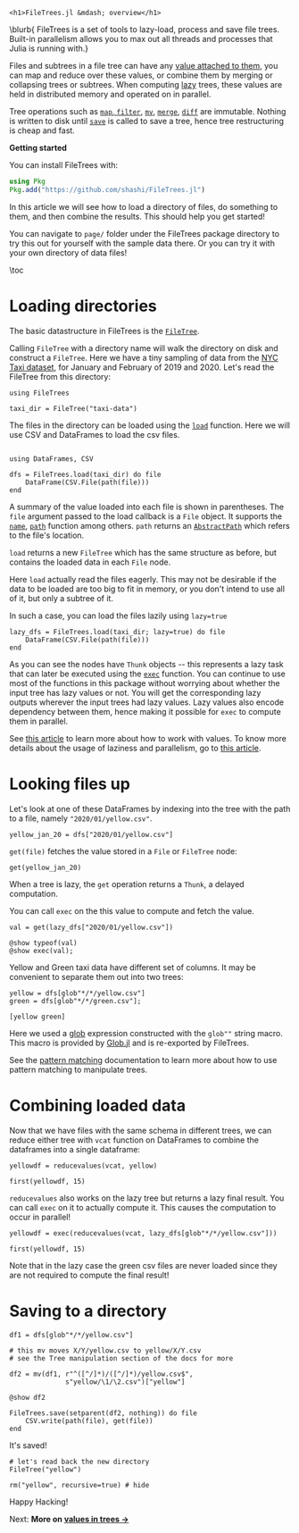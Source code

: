 ~~~
<h1>FileTrees.jl &mdash; overview</h1>
~~~

\blurb{
FileTrees is a set of tools to lazy-load, process and save file trees.
Built-in parallelism allows you to max out all threads and processes that Julia is running with.}

Files and subtrees in a file tree can have any [value attached to them](/values/), you can map and reduce over these values, or combine them by merging or collapsing trees or subtrees. When computing [lazy](/lazy-parallel/) trees, these values are held in distributed memory and operated on in parallel.

Tree operations such as [`map`, `filter`](/api/#map/filter), [`mv`](/api/#mv), [`merge`](/api/#merge), [`diff`](/api/#merge) are immutable. Nothing is written to disk until [`save`](/api/#save) is called to save a tree, hence tree restructuring is cheap and fast.

**Getting started**

You can install FileTrees with:

```julia
using Pkg
Pkg.add("https://github.com/shashi/FileTrees.jl")
```

In this article we will see how to load a directory of files, do something to them, and then combine the results. This should help you get started!

You can navigate to `page/` folder under the FileTrees package directory to try this out for yourself with the sample data there. Or you can try it with your own directory of data files!

\toc

# Loading directories

The basic datastructure in FileTrees is the [`FileTree`](api/#FileTree).

Calling `FileTree` with a directory name will walk the directory on disk and construct a `FileTree`. Here we have a tiny sampling of data from the [NYC Taxi dataset](https://www1.nyc.gov/site/tlc/about/tlc-trip-record-data.page), for January and February of 2019 and 2020. Let's read the FileTree from this directory:

```julia:dir1
using FileTrees

taxi_dir = FileTree("taxi-data")
```

The files in the directory can be loaded using the [`load`](api/#load) function. Here we will use CSV and DataFrames to load the csv files.

```julia:dir1

using DataFrames, CSV

dfs = FileTrees.load(taxi_dir) do file
    DataFrame(CSV.File(path(file)))
end
```

A summary of the value loaded into each file is shown in parentheses. The `file` argument passed to the load callback is a `File` object. It supports the [`name`](api/#name), [`path`](api/#path) function among others. `path` returns an [`AbstractPath`](https://rofinn.github.io/FilePathsBase.jl/stable/api/#FilePathsBase.AbstractPath) which refers to the file's location.

`load` returns a new `FileTree` which has the same structure as before, but contains the loaded data in each `File` node.

Here `load` actually read the files eagerly. This may not be desirable if the data to be loaded are too big to fit in memory, or you don't intend to use all of it, but only a subtree of it.

In such a case, you can load the files lazily using `lazy=true`

```julia:dir1
lazy_dfs = FileTrees.load(taxi_dir; lazy=true) do file
    DataFrame(CSV.File(path(file)))
end
```

As you can see the nodes have `Thunk` objects -- this represents a lazy task that can later be executed using the [`exec`](api/#exec) function. You can continue to use most of the functions in this package without worrying about whether the input tree has lazy values or not. You will get the corresponding lazy outputs wherever the input trees had lazy values. Lazy values also encode dependency between them, hence making it possible for `exec` to compute them in parallel.


See [this article](/values/) to learn more about how to work with values.
To know more details about the usage of laziness and parallelism, go to [this article](lazy-parallel/).

# Looking files up

Let's look at one of these DataFrames by indexing into the tree with the path to a file, namely `"2020/01/yellow.csv"`.

```julia:dir1
yellow_jan_20 = dfs["2020/01/yellow.csv"]
```

`get(file)` fetches the value stored in a `File` or `FileTree` node:

```julia:dir1
get(yellow_jan_20)
```

When a tree is lazy, the `get` operation returns a `Thunk`, a delayed computation.

You can call `exec` on the this value to compute and fetch the value.


```julia:dir1
val = get(lazy_dfs["2020/01/yellow.csv"])

@show typeof(val)
@show exec(val);
```

Yellow and Green taxi data have different set of columns. It may be convenient to separate them out into two trees:

```julia:dir1
yellow = dfs[glob"*/*/yellow.csv"]
green = dfs[glob"*/*/green.csv"];

[yellow green]
```

Here we used a [glob](https://linux.die.net/man/3/glob) expression constructed with the `glob""` string macro. This macro is provided by [Glob.jl](https://github.com/vtjnash/Glob.jl) and is re-exported by FileTrees.

See the [pattern matching](patterns/) documentation to learn more about how to use pattern matching to manipulate trees.

# Combining loaded data

Now that we have files with the same schema in different trees,  we can reduce either tree with `vcat` function on DataFrames to combine the dataframes into a single dataframe:

```julia:dir1
yellowdf = reducevalues(vcat, yellow)

first(yellowdf, 15)
```

`reducevalues` also works on the lazy tree but returns a lazy final result. You can call `exec` on it to actually compute it. This causes the computation to occur in parallel!

```julia:dir1
yellowdf = exec(reducevalues(vcat, lazy_dfs[glob"*/*/yellow.csv"]))

first(yellowdf, 15)
```

Note that in the lazy case the green csv files are never loaded since they are not required to compute the final result!


# Saving to a directory

```julia:dir1
df1 = dfs[glob"*/*/yellow.csv"]

# this mv moves X/Y/yellow.csv to yellow/X/Y.csv
# see the Tree manipulation section of the docs for more

df2 = mv(df1, r"^([^/]*)/([^/]*)/yellow.csv$",
              s"yellow/\1/\2.csv")["yellow"]

@show df2

FileTrees.save(setparent(df2, nothing)) do file
    CSV.write(path(file), get(file))
end
```

It's saved!
```julia:dir1
# let's read back the new directory
FileTree("yellow")
```

```julia:dir1
rm("yellow", recursive=true) # hide
```

Happy Hacking!


Next: **More on [values in trees &rarr;](/values/)**
